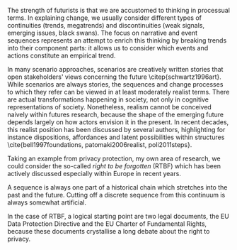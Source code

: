 The strength of futurists is that we are accustomed to thinking in processual terms. In explaining change, we usually consider different types of continuities (trends, megatrends) and discontinuities (weak signals, emerging issues, black swans). The focus on narrative and event sequences represents an attempt to enrich this thinking by breaking trends into their component parts: it allows us to consider which events and actions constitute an empirical trend.

In many scenario approaches, scenarios are creatively written stories that open stakeholders' views concerning the future \citep{schwartz1996art}. While scenarios are always stories, the sequences and change processes to which they refer can be viewed in at least moderately realist terms. There are actual transformations happening in society, not only in cognitive representations of society. Nonetheless, realism cannot be conceived naively within futures research, because the shape of the emerging future depends largely on how actors envision it in the present. In recent decades, this realist position has been discussed by several authors, highlighting for instance dispositions, affordances and latent possibilities within structures \cite{bell1997foundations, patomaki2006realist, poli2011steps}.

Taking an example from privacy protection, my own area of research, we could consider the so-called *right to be forgotten* (RTBF) which has been actively discussed especially within Europe in recent years.

A sequence is always one part of a historical chain which stretches into the past and the future. Cutting off a discrete sequence from this continuum is always somewhat artificial.

In the case of RTBF, a logical starting point are two legal documents, the EU Data Protection Directive and the EU Charter of Fundamental Rights, because these documents crystallise a long debate about the right to privacy.